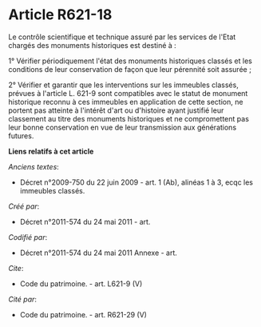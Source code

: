 # Article R621-18

Le contrôle scientifique et technique assuré par les services de l'Etat chargés des monuments historiques est destiné à :

1° Vérifier périodiquement l'état des monuments historiques classés et les conditions de leur conservation de façon que leur
pérennité soit assurée ;

2° Vérifier et garantir que les interventions sur les immeubles classés, prévues à l'article L. 621-9 sont compatibles avec
le statut de monument historique reconnu à ces immeubles en application de cette section, ne portent pas atteinte à l'intérêt
d'art ou d'histoire ayant justifié leur classement au titre des monuments historiques et ne compromettent pas leur bonne
conservation en vue de leur transmission aux générations futures.

**Liens relatifs à cet article**

_Anciens textes_:

  - Décret n°2009-750 du 22 juin 2009 - art. 1 (Ab), alinéas 1 à 3, ecqc les immeubles classés.

_Créé par_:

  - Décret n°2011-574 du 24 mai 2011  - art.

_Codifié par_:

  - Décret n°2011-574 du 24 mai 2011 Annexe - art.

_Cite_:

  - Code du patrimoine. - art. L621-9 (V)

_Cité par_:

  - Code du patrimoine. - art. R621-29 (V)
